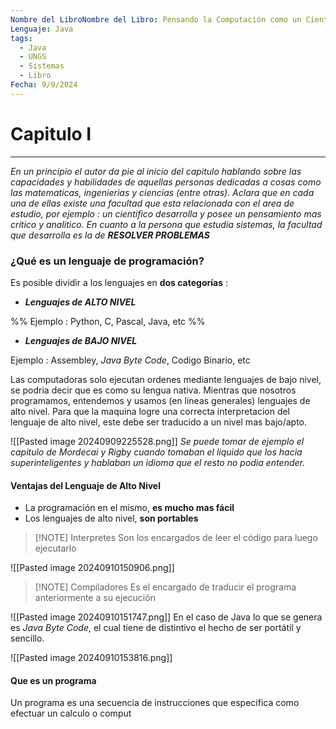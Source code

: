 ```yaml
---
Nombre del LibroNombre del Libro: Pensando la Computación como un Científico (con Java)
Lenguaje: Java
tags:
  - Java
  - UNGS
  - Sistemas
  - Libro
Fecha: 9/9/2024
---
```

# Capitulo I
---
*En un principio el autor da pie al inicio del capitulo hablando sobre las capacidades y habilidades de aquellas personas dedicadas a cosas como las matematicas, ingenierias y ciencias (entre otras). Aclara que en cada una de ellas existe una facultad que esta relacionada con el area de estudio, por ejemplo : un cientifico desarrolla y posee un pensamiento mas critico y analitico.
En cuanto a la persona que estudia sistemas, la facultad que desarrolla es la de **RESOLVER PROBLEMAS***

### ¿Qué es un lenguaje de programación?
Es posible dividir a los lenguajes en **dos categorías** :

- ***Lenguajes de ALTO NIVEL*** 

%% Ejemplo : Python, C, Pascal, Java, etc %%

- ***Lenguajes de BAJO NIVEL*** 

Ejemplo : Assembley, *Java Byte Code*, Codigo Binario, etc

Las computadoras solo ejecutan ordenes mediante lenguajes de bajo nivel, se podria decir que es como su lengua nativa. Mientras que nosotros programamos, entendemos y usamos (en lineas generales) lenguajes de alto nivel. 
Para que la maquina logre una correcta interpretacion del lenguaje de alto nivel, este debe ser traducido a un nivel mas bajo/apto.

![[Pasted image 20240909225528.png]]
*Se puede tomar de ejemplo el capitulo de Mordecai y Rigby cuando tomaban el liquido que los hacia superinteligentes y hablaban un idioma que el resto no podia entender.* 

#### Ventajas del Lenguaje de Alto Nivel

- La programación en el mismo, **es mucho mas fácil**
- Los lenguajes de alto nivel, **son portables**

>[!NOTE] Interpretes
>Son los encargados de leer el código para luego ejecutarlo

![[Pasted image 20240910150906.png]]

>[!NOTE] Compiladores
>Es el encargado de traducir el programa anteriormente a su ejecución

![[Pasted image 20240910151747.png]]
En el caso de Java lo que se genera es *Java Byte Code*, el cual tiene de distintivo el hecho de ser portátil y sencillo.

![[Pasted image 20240910153816.png]]

#### Que es un programa
Un programa es una secuencia de instrucciones que especifica como efectuar un calculo o comput